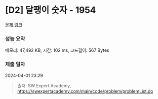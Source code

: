 # [D2] 달팽이 숫자 - 1954 

[문제 링크](https://swexpertacademy.com/main/code/problem/problemDetail.do?contestProbId=AV5PobmqAPoDFAUq) 

### 성능 요약

메모리: 47,492 KB, 시간: 102 ms, 코드길이: 567 Bytes

### 제출 일자

2024-04-01 23:29



> 출처: SW Expert Academy, https://swexpertacademy.com/main/code/problem/problemList.do